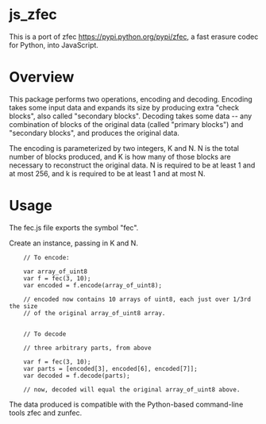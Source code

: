js_zfec
=======

This is a port of zfec https://pypi.python.org/pypi/zfec, a fast erasure codec
for Python, into JavaScript.


Overview
========

This package performs two operations, encoding and decoding. Encoding takes
some input data and expands its size by producing extra "check blocks", also
called "secondary blocks". Decoding takes some data -- any combination of
blocks of the original data (called "primary blocks") and "secondary blocks",
and produces the original data.

The encoding is parameterized by two integers, K and N. N is the total number
of blocks produced, and K is how many of those blocks are necessary to
reconstruct the original data. N is required to be at least 1 and at most
256, and k is required to be at least 1 and at most N.


Usage
=====

The fec.js file exports the symbol "fec".

Create an instance, passing in K and N.

        // To encode:

        var array_of_uint8
        var f = fec(3, 10);
        var encoded = f.encode(array_of_uint8);

        // encoded now contains 10 arrays of uint8, each just over 1/3rd the size
        // of the original array_of_uint8 array.


        // To decode

        // three arbitrary parts, from above

        var f = fec(3, 10);
        var parts = [encoded[3], encoded[6], encoded[7]];
        var decoded = f.decode(parts);

        // now, decoded will equal the original array_of_uint8 above.

The data produced is compatible with the Python-based command-line tools
zfec and zunfec.
